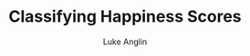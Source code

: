 ---
title: Classifying Happiness Scores
author: Luke Anglin
categories: ml

image: https://arc-anglerfish-washpost-prod-washpost.s3.amazonaws.com/public/4AMRGIOJYE6KBFH6LT6MOIZSKQ.jpg
description: This is a classication and visualization project I did for fun.  I looked at which countries were happy, using binary classification, making predicictions, and visualizing with Plotly. 
topics: Plotly visualization, binary classification, and EDA
sources: 
publish: True 
link: https://nbviewer.jupyter.org/github/LukeAnglin/WebApp/blob/master/categories/MLProjects/Notes/Happiness-Classification.ipynb
---